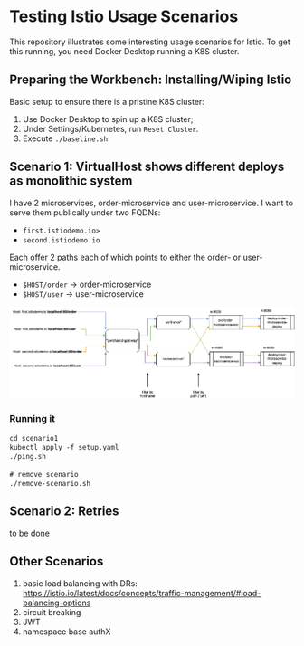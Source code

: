 # Testing Istio Usage Scenarios

This repository illustrates some interesting usage scenarios for Istio. To get this running, you need Docker Desktop running a K8S cluster.

## Preparing the Workbench: Installing/Wiping Istio

Basic setup to ensure there is a pristine K8S cluster:

1. Use Docker Desktop to spin up a K8S cluster; 
2. Under Settings/Kubernetes, run `Reset Cluster`.
3. Execute `./baseline.sh`

## Scenario 1: VirtualHost shows different deploys as monolithic system

I have 2 microservices, order-microservice and user-microservice. I want to serve them publically under two FQDNs:

* `first.istiodemo.io>`
* `second.istiodemo.io`

Each offer 2 paths each of which points to either the order- or user-microservice.

* `$HOST/order` -> order-microservice
* `$HOST/user`  -> user-microservice

![Visualization](./scenario1/vis.png)

### Running it

```
cd scenario1
kubectl apply -f setup.yaml
./ping.sh

# remove scenario
./remove-scenario.sh
```

## Scenario 2: Retries

to be done

## Other Scenarios

1. basic load balancing with DRs: https://istio.io/latest/docs/concepts/traffic-management/#load-balancing-options
2. circuit breaking
3. JWT
4. namespace base authX
